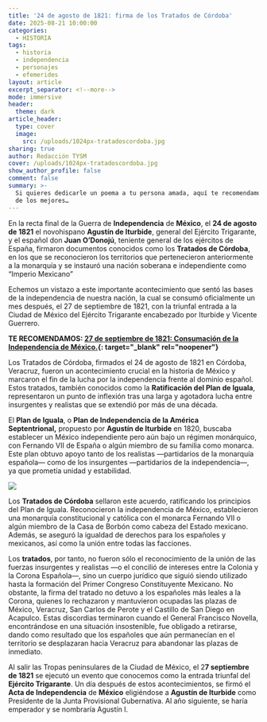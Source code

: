 ```yaml
---
title: '24 de agosto de 1821: firma de los Tratados de Córdoba'
date: 2025-08-21 10:00:00
categories:
  - HISTORIA
tags:
  - historia
  - independencia
  - personajes
  - efemerides
layout: article
excerpt_separator: <!--more-->
mode: immersive
header:
  theme: dark
article_header:
  type: cover
  image:
    src: /uploads/1024px-tratadoscordoba.jpg
sharing: true
author: Redacción TYSM
cover: /uploads/1024px-tratadoscordoba.jpg
show_author_profile: false
comment: false
summary: >-
  Si quieres dedicarle un poema a tu persona amada, aquí te recomendamos cinco
  de los mejores…
---
```

En la recta final de la Guerra de **Independencia** de **México**, el&nbsp;**24 de agosto de 1821** el novohispano **Agustín de Iturbide**, general del Ejército Trigarante, y el español don **Juan O’Donojú**, teniente general de los ejércitos de España, firmaron documentos conocidos como los **Tratados de Córdoba**, en los que se reconocieron los territorios que pertenecieron anteriormente a la monarquía y se instauró una nación soberana e independiente como “Imperio Mexicano”

Echemos un vistazo a este importante acontecimiento que sentó las bases de la independencia de nuestra nación, la cual se consumó oficialmente un mes después, el 27 de septiembre de 1821, con la triunfal entrada a la Ciudad de México del Ejército Trigarante encabezado por Iturbide y Vicente Guerrero.

**TE RECOMENDAMOS: [27 de septiembre de 1821: Consumación de la Independencia de México.](https://blog.tonoysumariachi.com/historia/2022/08/15/27-de-septiembre-de-1821-consumacion-de-la-independencia-de-mexico.html){: target="_blank" rel="noopener"}**

Los Tratados de Córdoba, firmados el 24 de agosto de 1821 en Córdoba, Veracruz, fueron un acontecimiento crucial en la historia de México y marcaron el fin de la lucha por la independencia frente al dominio español. Estos tratados, también conocidos como la **Ratificación del Plan de Iguala**, representaron un punto de inflexión tras una larga y agotadora lucha entre insurgentes y realistas que se extendió por más de una década.

El **Plan de Iguala**, o **Plan de Independencia de la América Septentrional,**&nbsp;propuesto por **Agustín de Iturbide** en 1820, buscaba establecer un México independiente pero aún bajo un régimen monárquico, con Fernando VII de España o algún miembro de su familia como monarca. Este plan obtuvo apoyo tanto de los realistas —partidarios de la monarquía española— como de los insurgentes —partidarios de la independencia—, ya que prometía unidad y estabilidad.

![](https://upload.wikimedia.org/wikipedia/commons/thumb/f/fa/Tratados_de_C%C3%B3rdoba.JPG/576px-Tratados_de_C%C3%B3rdoba.JPG)

Los **Tratados de Córdoba** sellaron este acuerdo, ratificando los principios del Plan de Iguala. Reconocieron la independencia de México, establecieron una monarquía constitucional y católica con el monarca Fernando VII o algún miembro de la Casa de Borbón como cabeza del Estado mexicano. Además, se aseguró la igualdad de derechos para los españoles y mexicanos, así como la unión entre todas las facciones.

Los **tratados**, por tanto, no fueron sólo el reconocimiento de la unión de las fuerzas insurgentes y realistas —o el concilió de intereses entre la Colonia y la Corona Española—, sino un cuerpo jurídico que siguió siendo utilizado hasta la formación del Primer Congreso Constituyente Mexicano. No obstante, la firma del tratado no detuvo a los españoles más leales a la Corona, quienes lo rechazaron y mantuvieron ocupadas las plazas de México, Veracruz, San Carlos de Perote y el Castillo de San Diego en Acapulco. Estas discordias terminaron cuando el General Francisco Novella, encontrándose en una situación insostenible, fue obligado a retirarse, dando como resultado que los españoles que aún permanecían en el territorio se desplazaran hacia Veracruz para abandonar las plazas de inmediato.

Al salir las Tropas peninsulares de la Ciudad de México, el 2**7 septiembre de 1821** se ejecutó un evento que conocemos como la entrada triunfal del **Ejército Trigarante**. Un día después de estos acontecimientos, se firmó el **Acta de Independencia** de **México** eligiéndose a **Agustín de Iturbide** como Presidente de la Junta Provisional Gubernativa. Al año siguiente, se haría emperador y se nombraría Agustín I.